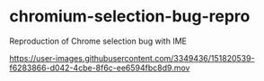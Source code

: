 # chromium-selection-bug-repro

Reproduction of Chrome selection bug with IME

https://user-images.githubusercontent.com/3349436/151820539-f6283866-d042-4cbe-8f6c-ee6594fbc8d9.mov
